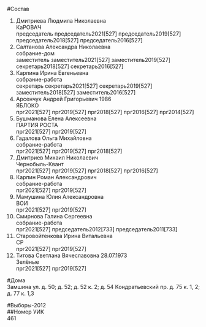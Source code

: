 #Состав  
1. Дмитриева Людмила Николаевна  
    КаРОВАЧ  
    председатель председатель2021[527] председатель2019[527] председатель2018[527] председатель2016[527]  
2. Салтанова Александра Николаевна  
    собрание-дом  
    заместитель заместитель2021[527] заместитель2019[527] секретарь2018[527] секретарь2016[527]  
3. Карпина Ирина Евгеньевна  
    собрание-работа  
    секретарь секретарь2021[527] секретарь2019[527] заместитель2018[527] заместитель2016[527]  
4. Арсенчук Андрей Григорьевич 1986  
    ЯБЛОКО  
    прг2021[527] прг2019[527] прг2018[527] прг2016[527] прг2014[527]  
5. Бушманова Елена Алексеевна  
    ПАРТИЯ РОСТА  
    прг2021[527] прг2019[527]  
6. Гадалова Ольга Михайловна  
    собрание-работа  
    прг2021[527] прг2019[527] прг2018[527]  
7. Дмитриев Михаил Николаевич  
    Чернобыль-Квант  
    прг2021[527] прг2019[527] прг2018[527] прг2016[527]  
8. Карпин Роман Александрович  
    собрание-работа  
    прг2021[527] прг2019[527]  
9. Мамушина Юлия Александровна  
    ВОИ  
    прг2021[527] прг2019[527]  
10. Смирнова Галина Сергеевна  
    собрание-работа  
    прг2021[527] председатель2012[733] председатель2011[733]  
11. Старовойтенкова Ирина Витальевна  
    СР  
    прг2021[527] прг2019[527]  
12. Титова Светлана Вячеславовна 28.07.1973  
    Зелёные  
    прг2021[527] прг2019[527]  
  
#Дома  
Замшина ул. д. 50; д. 52; д. 52 к. 2; д. 54 Кондратьевский пр. д. 75 к. 1, 2; д. 77 к. 1,3  
  
#Выборы-2012  
##Номер УИК  
461  
